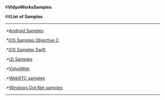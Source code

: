 #**VidyoWorksSamples**

##**List of Samples**

---

.*[Android Samples](tree/master/Android)

.*[iOS Samples Objective C](tree/master/iOS)

.*[iOS Samples Swift](tree/master/iOSSwift/VidyoBareBones/VidyoBareBones)
	
.*[Qt Samples](tree/master/Qt)

.*[VidyoWeb](tree/master/VidyoWeb)

.*[WebRTC samples](tree/master/WebRTC)

.*[Windows Dot Net samples](tree/master/Windows)

---


